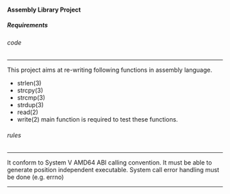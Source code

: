 #### Assembly Library Project

##### Requirements
###### code
---
This project aims at re-writing following functions in assembly language.
- strlen(3)
- strcpy(3)
- strcmp(3)
- strdup(3)
- read(2)
- write(2)
main function is required to test these functions.
###### rules
---
It conform to System V AMD64 ABI calling convention.
It must be able to generate position independent executable.
System call error handling must be done (e.g. errno)

---
